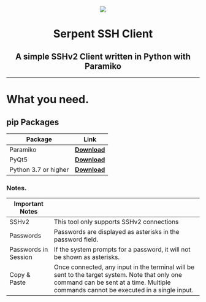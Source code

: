 <p align="center"><img src="https://fadedhd.xyz/IMG/Github/Serpentv2.png"...></p>

<h1 align="center">
Serpent SSH Client
</h1>
<h2 align="center">
A simple SSHv2 Client written in Python with Paramiko
</h2>

------

# What you need.

## pip Packages

| Package | Link |
|--------------|-----------|
| Paramiko | [**Download**](https://www.paramiko.org/installing.html)
| PyQt5    | [**Download** ](https://pypi.org/project/PyQt5/#:~:text=PyQt5%20is%20a%20comprehensive%20set,platforms%20including%20iOS%20and%20Android.)
| Python 3.7 or higher| [**Download** ](https://www.python.org/downloads/)


### Notes.

|   Important Notes     |      |
|--------------|-----------|
| SSHv2 | This tool only supports SSHv2 connections|
| Passwords | Passwords are displayed as asterisks in the password field. |
| Passwords in Session | If the system prompts for a password, it will not be shown as asterisks. |
| Copy & Paste | Once connected, any input in the terminal will be sent to the target system. Note that only one command can be sent at a time. Multiple commands cannot be executed in a single input.|
